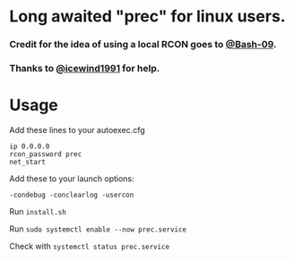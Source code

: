 # Long awaited "prec" for linux users.

### Credit for the idea of using a local RCON goes to [@Bash-09](https://github.com/Bash-09).
### Thanks to [@icewind1991](https://github.com/icewind1991/) for help.

# Usage

Add these lines to your autoexec.cfg

```
ip 0.0.0.0
rcon_password prec
net_start
```

Add these to your launch options:

```-condebug -conclearlog -usercon```

Run ```install.sh```

Run ```sudo systemctl enable --now prec.service```

Check with ```systemctl status prec.service```